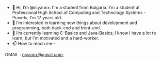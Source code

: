 - 👋 Hi, I’m @niyannx. I'm a student from Bulgaria. 
I'm a student at Professional High School of Computing and Technology Systems - Pravets;
I'm 17 years old.
- 👀 I’m interested in learning new things about development and programming, both back-end and front-end.
- 🌱 I’m currently learning C-Basics and Java-Basics; 
I know I have a lot to learn, but I'm motivated and a hard-worker.
- 📫 How to reach me -

GMAIL : niyannx@gmail.com;
